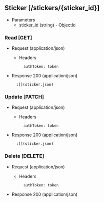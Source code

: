 ## Sticker [/stickers/{sticker_id}]

+ Parameters
    + sticker_id (string) - ObjectId

### Read [GET]

+ Request (application/json)

    + Headers

            authToken: token

+ Response 200 (application/json)

        :[](sticker.json)

### Update [PATCH]

+ Request (application/json)

    + Headers

            authToken: token

+ Response 200 (application/json)

        :[](sticker.json)

### Delete [DELETE]

+ Request (application/json)

    + Headers

            authToken: token

+ Response 200 (application/json)
